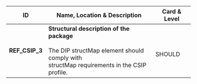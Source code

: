 |  ID     | Name, Location & Description | Card & Level |
| ------- | ---------------------------- | ------------ |
| <a name="REF_CSIP_3"></a>**REF_CSIP_3** | **Structural description of the package** <br/>  <br/> The DIP structMap element should comply with  <br/>  structMap requirements in the CSIP profile. |  <br/> SHOULD |
